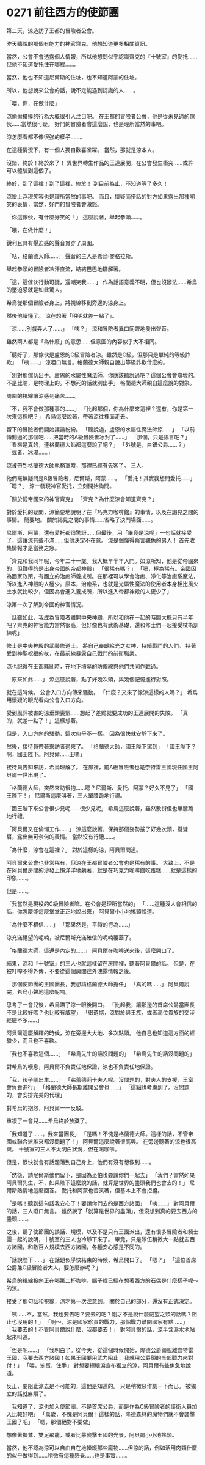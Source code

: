# 0271 前往西方的使節團

第二天，涼造訪了王都的冒險者公會。

昨天聽說的那個有能力的神官齊克，他想知道更多相關資訊。

當然，公會不會透露個人情報，所以他想問似乎認識齊克的『十號室』的愛托……但他不知道愛托住在哪裡……。

當然，他也不知道尼爾斯的住址，也不知道阿蒙的住址。

所以，他想說來公會的話，說不定能遇到認識的人……。

「喂，你，在做什麼」

涼偷偷摸摸的行為大概很引人注目吧。
在王都的冒險者公會，他是從未見過的傢伙……當然很可疑。
好鬥的冒險者會這麼說，也是理所當然的事吧。

涼怎麼看都不像很強的樣子……。

在這種情況下，有一個人獨自歡喜雀躍。
當然，那就是涼本人。

沒錯，終於！終於來了！
異世界轉生作品的王道展開，在公會發生衝突……或許可以體驗到這個了。

終於，到了這裡！到了這裡，終於！
到目前為止，不知道等了多久！

涼臉上浮現笑容也是理所當然的事吧。
而且，懷疑而搭話的對方如果露出那種嘲笑的表情，當然，好鬥的冒險者會激怒。

「你這傢伙，有什麼好笑的！」
這麼說著，舉起拳頭……。

「喂，在做什麼！」

銳利且具有壓迫感的聲音貫穿了周圍。

「咕，格蘭德大師……」
聲音的主人是希烏·麥格拉斯。

舉起拳頭的冒險者冷汗直流，結結巴巴地辯解著。

「這，這傢伙行動可疑，還嘲笑我……」
作為話語意義不明，但也沒辦法……希烏的壓迫感就是如此驚人。

希烏從那個冒險者身上，將視線移到旁邊的涼身上。

然後他讀懂了。
涼在想著「明明就差一點了」。

「涼……別戲弄人了……」
「咦？」
涼和冒險者異口同聲地發出聲音。

雖然兩人都是「為什麼」的意思……但意圖的內容似乎大不相同。

「聽好了，那傢伙是盧恩的C級冒險者涼。雖然是C級，但那只是單純的等級詐欺」
「咦……」
涼啞口無言。格蘭德大師親自說出等級詐欺什麼的。

「別對那傢伙出手。盧恩的水屬性魔法師，你應該聽說過吧？這個公會會崩壞的。不是比喻，是物理上的。不想死的話就別出手」
格蘭德大師親自這麼說的對象。

周圍的視線讓涼感到痛苦……。

「不，我不會做那種事的……」
「比起那個，你為什麼來這裡？還有，你是第一次來這裡吧？」
希烏這麼說著，帶著涼往裡面走去。

留下的冒險者們開始議論紛紛。
「聽說過，盧恩的水屬性魔法師涼……」
「以前傳聞過的那個吧……把當時的A級冒險者冰封了……」
「那個，只是謠言吧？」
「看來是真的，連格蘭德大師都這麼說了吧？」
「外號是，白銀公爵……？」
「或者，冰瀑……」

涼被帶到格蘭德大師執務室時，那裡已經有先客了。
三人。

他們毫無疑問是B級冒險者，尼爾斯，阿蒙……。
「愛托！其實我想問愛托……」
「嗯？」
涼一發現神官愛托，立刻開始詢問。

「關於從帝國來的神官齊克」
「齊克？為什麼涼會知道齊克？」

對於愛托的疑問，涼簡要地說明了在『巧克力咖啡館』的事情，以及在謁見之間的事情。
簡要地。
關於謁見之間的事情……省略了決鬥場面……。

尼爾斯、阿蒙，還有愛托都很驚訝……但最後，用「畢竟是涼呢」一句話就接受了，這讓涼有些不滿……但他決定不在意。
涼是個懂得察言觀色的男人！
首先收集情報才是當務之急。

「齊克和我同年呢，今年二十一歲。我大概早半年入門。如涼所知，他是從帝國來的，但難得的是出身帝國的帝都神殿」
「很稀有嗎？」
「嗯，極為稀有。帝國因為國家政策，有國立的治癒師養成所。在那裡可以學會治癒、淨化等治癒系魔法，所以進入神殿的人極少。原本，治癒系，也就是光屬性魔法的使用者本身相比風火土水就比較少，但因為會進入養成所，所以進入帝都神殿的人更少了」

涼第一次了解到帝國的神官情況。

「話雖如此，我成為冒險者離開中央神殿，所以和他在一起的時間大概只有半年吧？齊克的神官能力當然很高，但好像也有武術基礎，還和修士們一起接受杖術訓練呢」

修士是中央神殿的武裝修道士。
將自己奉獻給光之女神，持續戰鬥的人們。
持著受到神聖祝福的杖，在最前線暴露自己戰鬥的前衛職業。

涼也記得在王都騷亂時，在地下墳墓的防禦線與他們共同作戰過。

「原來如此……」
涼這麼說著，點了好幾次頭，與幾個記憶進行對照。

就在這時候。
公會入口方向傳來騷動。
「什麼？又來了像涼這樣的人嗎？」
希烏用懷疑的眼光看向公會入口方向。

受到風評被害的涼垂頭喪氣……想起了差點就要成功的王道展開的失敗。
「真的，就差一點了！」這樣想著。

但是，入口方向的騷動，這次似乎不一樣。
因為很快就安靜下來了。

然後，接待員帶著來訪者過來了。
「格蘭德大師，國王陛下駕到」
「國王陛下？啊，國王陛下。阿貝爾……王嗎」

接待員告知來訪，希烏理解了。
在那裡，前A級冒險者也是奈特雷王國現任國王阿貝爾一世出現了。

「格蘭德大師，突然來訪很抱……嗯？尼爾斯、愛托、阿蒙？好久不見了」
「國王陛下！」
尼爾斯這麼叫著，三人單膝跪地行禮。

「國王陛下來公會很少見呢……很少見呢」
希烏這麼說著，雖然敷衍但也單膝跪地行禮。

「阿貝爾又在偷懶工作……」
涼這麼說著，保持那個姿勢搖了好幾次頭，聳聳肩，露出無可奈何的表情。
當然沒有行禮……。

「為什麼，涼會在這裡？」
對於這樣的涼，阿貝爾問道。

阿貝爾來公會也非常稀有，但涼在王都冒險者公會也是稀有的事。
大致上，不是在阿貝爾房間的沙發上懶洋洋地躺著，就是在巧克力咖啡館吃蛋糕……就是這樣的印象……。

但是……。

「我當然是現役的C級冒險者嘛。在公會是理所當然的」
「……這種沒人會相信的話，你怎麼能這麼堂堂正正地說出來」
阿貝爾小小地搖頭說道。

「為什麼不相信……」
「那果然是，平時的行為……」

涼充滿絕望的呢喃，被尼爾斯充滿確信的呢喃覆蓋了。

「格蘭德大師，這還是內定的……」
阿貝爾在咖啡送來後，這麼開口了。

結果，涼和『十號室』的三人也就這樣留在房間裡，聽著阿貝爾的話。
但是，在被叮嚀不得外傳，不要從這個房間往外洩露情報之後。

「那個使節團的王國團長，我想請格蘭德大師擔任」
「真的嗎……」
阿貝爾說完，希烏小聲地這麼呢喃。

思考了一會兒後，希烏瞄了涼一眼後開口。
「比起我，讓那邊的首席公爵當團長不是比較好嗎？也比較有威望」
「很遺憾，涼對於與王族，或者高位貴族的交涉經驗不多……」

阿貝爾這麼解釋的時候，涼在旁邊大大地、多次點頭。
他自己也知道這方面的經驗少，而且也不喜歡。

「我也不喜歡這個……」
「希烏先生的話沒問題的」
「希烏先生的話沒問題的」

對希烏的嘆息，阿貝爾不負責任地保證，涼也不負責任地保證。

「我，孩子剛出生……」
「弗蕾德莉卡夫人呢。沒問題的，對夫人的支援，王室會負責進行」
「格蘭德大師長期離開公會也……」
「這點也考慮到了。沒問題的，會安排完美的代理」

對希烏的抱怨，阿貝爾一一反駁。

重複了一會兒……希烏終於放棄了。

「我知道了……。我來當團長」
「是嗎！不愧是格蘭德大師。這樣的話，不管帝國或聯合派誰來都沒問題了！」
阿貝爾這麼說著很高興。
在旁邊聽著的涼也很高興。
十號室的三人不太明白狀況，但在喝咖啡。

但是，很快就會有話題落到自己身上，他們有沒有想像到……。

「然後，請尼爾斯他們留下，是因為恐怕也要請你們一起去」
「我們？當然如果阿貝爾先生，不，如果陛下這麼說的話，就算是世界的盡頭我們也會去的！」
尼爾斯熱情地這麼回答。
愛托和阿蒙也苦笑著，但基本上不會拒絕。

「是嗎！聽到這句話我安心了！要請你們去的是西方諸國」
「咦……」
對阿貝爾的話，三人啞口無言。
雖然說了「就算是世界的盡頭」，但沒想到真的要去西方的盡頭……。

之後，聽了使節團的談話、規模，以及不是只有王國派出，還有很多冒險者和騎士團一起的說明，十號室的三人也冷靜下來了。
畢竟，只是隊伍稍微大一點就去西方諸國，和數百人規模去西方諸國，各種安心感是不同的。

「話說陛下……」
在話題似乎快結束的時候，希烏開口了。
「嗯？」
「這位首席公爵兼C級冒險者大人，要怎麼辦呢？」

希烏的視線投向正在喝第二杯咖啡，腦子裡已經在想著西方的石偶是什麼樣子呢～的涼。

接受了那句話和視線，涼才第一次注意到。
關於自己的部分，還沒有正式決定。

「咦……不，當然，我也要去吧？要去的吧？剛才不是說什麼威望之類的話嗎？阻止也沒用的！」
「啊～，涼是國家珍貴的戰力，那個戰力離開國家有點……」
「我要去的！不管阿貝爾說什麼，我都要去！」
對阿貝爾的話，涼半含淚水地站起來叫道。

「但是呢……」
「我明白了。從今天，從這個時候開始，隆德公爵領脫離奈特雷王國，我要去西方諸國！如果王國要用武力阻止，我就用公爵領的全部戰力來對付！」
「喂，笨蛋，住手」
對想要擦眼淚宣布獨立的涼，阿貝爾有些焦急地說道。

反正，要阻止涼去是不可能的，這他是知道的。
只是稍微惡作劇一下而已。
被獨立的話就麻煩了。

「我知道了，涼也加入使節團。不是首席公爵，而是作為C級冒險者的護衛人員加入比較好吧」
「萬歲，不愧是阿貝爾！這樣的話，隆德森林的魔物們就不會襲擊王國了吧」
「嗯，那個絕對不要做」

想像著獅鷲、雙足飛龍，或者比蒙襲擊王國的光景，阿貝爾小小地搖頭。

當然，他不認為涼可以自由自在地操縱那些魔物……但涼的話，例如活用肉類什麼的似乎做得到……稍微有這種感覺……也是事實……。
